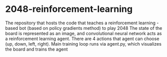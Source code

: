 # 2048-reinforcement-learning
The repository that hosts the code that teaches a reinforcement learning - based bot (based on policy gradients method) to play 2048
The state of the board is represented as an image, and convolutional neural network acts as a reinforcement learning agent. There are 4 actions that agent can choose (up, down, left, right). Main training loop runs via agent.py, which visualizes the board and trains the agent
